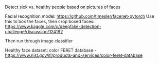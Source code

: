 Detect sick vs. healthy people based on pictures of faces

Facial recognition model: https://github.com/timesler/facenet-pytorch
Use this to box the faces, then crop boxed faces: https://www.kaggle.com/c/deepfake-detection-challenge/discussion/124182

Then run through image classifier

Healthy face dataset: color FERET database - https://www.nist.gov/itl/products-and-services/color-feret-database

